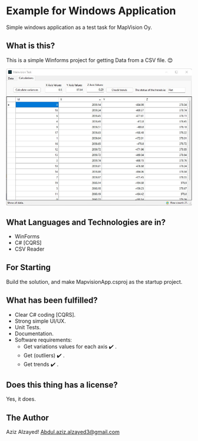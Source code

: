 ﻿# Example for Windows Application 
Simple windows application as a test task for MapVision Oy.

## What is this?
This is a simple Winforms project for getting Data from a CSV file. 😊

![screenshot](https://github.com/Aziz-Alzayed/MapvisionProgrammingTask/blob/main/screenshot.jpg?raw=true)

## What Languages and Technologies are in? 
- WinForms
- C# [CQRS]
- CSV Reader

## For Starting
Build the solution, and make MapvisionApp.csproj as the startup project.

## What has been fulfilled?
- Clear C# coding [CQRS].
- Strong simple UI/UX.
- Unit Tests.
- Documentation.
- Software requirements:
    - Get variations values for each axis :heavy_check_mark: .
    - Get (outliers) :heavy_check_mark: .
    - Get trends :heavy_check_mark: .

## Does this thing has a license?
Yes, it does.

## The Author
Aziz Alzayed!
Abdul.aziz.alzayed3@gmail.com
